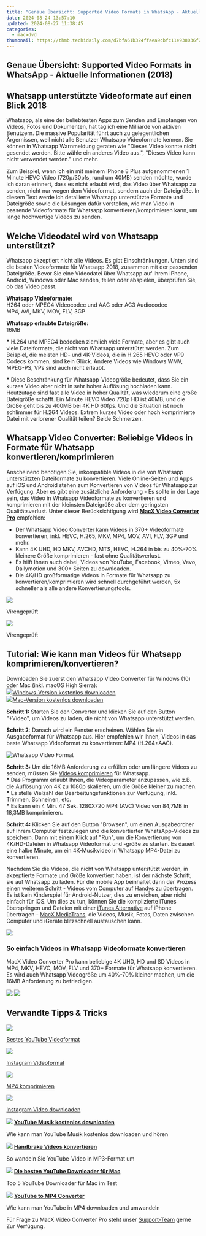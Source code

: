 ```yaml
---
title: "Genaue Übersicht: Supported Video Formats in WhatsApp - Aktuelle Informationen (2018)"
date: 2024-08-24 13:57:10
updated: 2024-08-27 11:38:45
categories:
  - macxdvd
thumbnail: https://thmb.techidaily.com/d7bfa61b324ffaea9cbfc11e938036f2476668f1b77c7e6a5441829794f7ed33.jpg
---
```


## Genaue Übersicht: Supported Video Formats in WhatsApp - Aktuelle Informationen (2018)

## Whatsapp unterstützte Videoformate auf einen Blick 2018

Whatsapp, als eine der beliebtesten Apps zum Senden und Empfangen von Videos, Fotos und Dokumenten, hat täglich eine Milliarde von aktiven Benutzern. Die massive Popularität führt auch zu gelegentlichen Ärgernissen, weil nicht alle Benutzer Whatsapp Videoformate kennen. Sie können in Whatsapp Warnmeldung geraten wie "Dieses Video konnte nicht gesendet werden. Bitte wähle ein anderes Video aus.", "Dieses Video kann nicht verwendet werden." und mehr. 

Zum Beispiel, wenn ich ein mit meinem iPhone 8 Plus aufgenommenen 1 Minute HEVC Video (720p/30pfs, rund um 40MB) senden möchte, wurde ich daran erinnert, dass es nicht erlaubt wird, das Video über Whatsapp zu senden, nicht nur wegen dem Videoformat, sondern auch der Dateigröße. In diesem Text werde ich detallierte Whatsapp unterstützte Formate und Dateigröße sowie die Lösungen dafür vorstellen, wie man Video in passende Videoformate für Whatsapp konvertieren/komprimieren kann, um lange hochwertige Videos zu senden. 



## Welche Videodatei wird von Whatsapp unterstützt?

Whatsapp akzeptiert nicht alle Videos. Es gibt Einschränkungen. Unten sind die besten Videoformate für Whatsapp 2018, zusammen mit der passenden Dateigröße. Bevor Sie eine Videodatei über Whatsapp auf Ihrem iPhone, Android, Windows oder Mac senden, teilen oder abspielen, überprüfen Sie, ob das Video passt. 

**Whatsapp Videoformate:**   
H264 oder MPEG4 Videocodec und AAC oder AC3 Audiocodec  
MP4, AVI, MKV, MOV, FLV, 3GP

**Whatsapp erlaubte Dateigröße:**  
16MB 

**\*** H.264 und MPEG4 bedecken ziemlich viele Formate, aber es gibt auch viele Dateiformate, die nicht von Whatsapp unterstützt werden. Zum Beispiel, die meisten HD- und 4K-Videos, die in H.265 HEVC oder VP9 Codecs kommen, sind kein Glück. Andere Videos wie Windows WMV, MPEG-PS, VPs sind auch nicht erlaubt. 

**\*** Diese Beschränkung für Whatsapp-Videogröße bedeutet, dass Sie ein kurzes Video aber nicht in sehr hoher Auflösung hochladen kann. Heutzutage sind fast alle Video in hoher Qualität, was wiederum eine große Dateigröße schafft. Ein Minute HEVC Video 720p HD ist 40MB, und die Größe geht bis zu 400MB bei 4K HD 60fps. Und die Situation ist noch schlimmer für H.264 Videos. Extrem kurzes Video oder hoch komprimierte Datei mit verlorener Qualität teilen? Beide Schmerzen.



## Whatsapp Video Converter: Beliebige Videos in Formate für Whatsapp konvertieren/komprimieren

Anscheinend benötigen Sie, inkompatible Videos in die von Whatsapp unterstützten Dateiformate zu konvertieren. Viele Online-Seiten und Apps auf iOS und Android stehen zum Konvertieren von Videos für Whatsapp zur Verfügung. Aber es gibt eine zusätzliche Anforderung - Es sollte in der Lage sein, das Video in Whatsapp Videoformate zu konvertieren und komprimieren mit der kleinsten Dateigröße aber dem geringsten Qualitätsverlust. Unter dieser Berücksichtigung wird [**MacX Video Converter Pro**](https://tools.techidaily.com/macxdvd/products/) empfohlen:

* Der Whatsapp Video Converter kann Videos in 370+ Videoformate konvertieren, inkl. HEVC, H.265, MKV, MP4, MOV, AVI, FLV, 3GP und mehr.
* Kann 4K UHD, HD MKV, AVCHD, MTS, HEVC, H.264 in bis zu 40%-70% kleinere Größe komprimieren - fast ohne Qualitätsverlust.
* Es hilft Ihnen auch dabei, Videos von YouTube, Facebook, Vimeo, Vevo, Dailymotion und 300+ Seiten zu downloaden.
* Die 4K/HD großformatige Videos in Formate für Whatsapp zu konvertieren/komprimieren wird schnell durchgeführt werden, 5x schneller als alle andere Konvertierungstools.

[![](https://www.macxdvd.com/tutorial-de/howto_image/free_down_win_de_2.png)](https://tools.techidaily.com/macxdvd/products/) 

Virengeprüft

[![](https://www.macxdvd.com/tutorial-de/howto_image/free_down_de_2.png)](https://tools.techidaily.com/macxdvd/products/) 

Virengeprüft



## Tutorial: Wie kann man Videos für Whatsapp komprimieren/konvertieren?

Downloaden Sie zuerst den Whatsapp Video Converter für Windows (10) oder Mac (inkl. macOS High Sierra):  
[![](https://www.macxdvd.com/tutorial-de/../seoimage/download-icon-step.png)Windows-Version kostenlos downloaden](https://tools.techidaily.com/macxdvd/products/)  
[![](https://www.macxdvd.com/tutorial-de/../seoimage/download-icon-step.png)Mac-Version kostenlos downloaden](https://tools.techidaily.com/macxdvd/products/) 

**Schritt 1:** Starten Sie den Converter und klicken Sie auf den Button "+Video", um Videos zu laden, die nicht von Whatsapp unterstützt werden.

**Schritt 2:** Danach wird ein Fenster erscheinen. Wählen Sie ein Ausgabeformat für Whatsapp aus. Hier empfehlen wir Ihnen, Videos in das beste Whatsapp Videoformat zu konvertieren: MP4 (H.264+AAC).

![Whatsapp Video Format](https://www.macxdvd.com/tutorial-de/article-image/instagram-videoformat-2.jpg)

**Schritt 3:** Um die 16MB Anforderung zu erfüllen oder um längere Videos zu senden, müssen Sie [Videos komprimieren](https://tools.techidaily.com/macxdvd/products/) für Whatsapp.  
**\*** Das Programm erlaubt Ihnen, die Videoparameter anzupassen, wie z.B. die Auflösung von 4K zu 1080p skalieren, um die Größe kleiner zu machen.  
**\*** Es stelle Vielzahl der Bearbeitungsfunktionen zur Verfügung, inkl. Trimmen, Schneinen, etc.  
**\*** Es kann ein 4 Min. 47 Sek. 1280X720 MP4 (AVC) Video von 84,7MB in 18,3MB komprimieren.

**Schritt 4:** Klicken Sie auf den Button "Browsen", um einen Ausgabeordner auf Ihrem Computer festzulegen und die konvertierten WhatsApp-Videos zu speichern. Dann mit einem Klick auf "Run", um die Konvertierung von 4K/HD-Dateien in Whatsapp Videoformat und -größe zu starten. Es dauert eine halbe Minute, um ein 4K-Musikvideo in Whatsapp MP4-Datei zu konvertieren. 



Nachdem Sie die Videos, die nicht von Whatsapp unterstützt werden, in akzeptierte Formate und Größe konvertiert haben, ist der nächste Schritt, sie auf Whatsapp zu laden. Für die mobile App beinhaltet dann der Prozess einen weiteren Schritt - Videos vom Computer auf Handys zu übertragen. Es ist kein Kinderspiel für Android-Nutzer, dies zu erreichen, aber nicht einfach für iOS. Um dies zu tun, können Sie die komplizierte iTunes überspringen und Dateien mit einer [iTunes Alternative](https://tools.techidaily.com/macxdvd/products/) auf iPhone übertragen - [MacX MediaTrans](https://tools.techidaily.com/macxdvd/products/), die Videos, Musik, Fotos, Daten zwischen Computer und iGeräte blitzschnell austauschen kann. 



![](https://www.macxdvd.com/tutorial-de/../seoimage/video-converterru.png) 

### So einfach Videos in Whatsapp Videoformate konvertieren

 MacX Video Converter Pro kann beliebige 4K UHD, HD und SD Videos in MP4, MKV, HEVC, MOV, FLV und 370+ Formate für Whatsapp konvertieren. Es wird auch Whatsapp Videogröße um 40%-70% kleiner machen, um die 16MB Anforderung zu befriedigen. 

[![](https://www.macxdvd.com/tutorial-de/howto_image/winx-de.png)](https://tools.techidaily.com/macxdvd/products/) [![](https://www.macxdvd.com/tutorial-de/howto_image/macx-de.png)](https://tools.techidaily.com/macxdvd/products/) 



## Verwandte Tipps & Tricks

![](https://www.macxdvd.com/tutorial-de/howto_image/youtube1.jpg) 

[Bestes YouTube Videoformat](https://tools.techidaily.com/macxdvd/products/)

![](https://www.macxdvd.com/tutorial-de/howto_image/youtube2.jpg) 

[Instagram Videoformat](https://tools.techidaily.com/macxdvd/products/)

![](https://www.macxdvd.com/tutorial-de/howto_image/youtube3.jpg) 

[MP4 komprimieren](https://tools.techidaily.com/macxdvd/products/)

![](https://www.macxdvd.com/tutorial-de/howto_image/youtube4.jpg) 

[Instagram Video downloaden](https://tools.techidaily.com/macxdvd/products/) 

![](https://www.macxdvd.com/tutorial-de/../seoimage/link_icon_blue.png) **[YouTube Musik kostenlos downloaden](https://tools.techidaily.com/macxdvd/products/)** 

Wie kann man YouTube Musik kostenlos downloaden und hören

![](https://www.macxdvd.com/tutorial-de/../seoimage/link_icon_blue.png) **[Handbrake Videos konvertieren](https://tools.techidaily.com/macxdvd/products/)** 

So wandeln Sie YouTube-Video in MP3-Format um

![](https://www.macxdvd.com/tutorial-de/../seoimage/link_icon_blue.png) **[Die besten YouTube Downloader für Mac](https://tools.techidaily.com/macxdvd/products/)** 

Top 5 YouTube Downloader für Mac im Test

![](https://www.macxdvd.com/tutorial-de/../seoimage/link_icon_blue.png) **[YouTube to MP4 Converter](https://tools.techidaily.com/macxdvd/products/)** 

Wie kann man YouTube in MP4 downloaden und umwandeln



Für Frage zu MacX Video Converter Pro steht unser [Support-Team](https://tools.techidaily.com/macxdvd/products/) gerne Zur Verfügung.

<ins class="adsbygoogle"
     style="display:block"
     data-ad-format="autorelaxed"
     data-ad-client="ca-pub-7571918770474297"
     data-ad-slot="1223367746"></ins>



<ins class="adsbygoogle"
     style="display:block"
     data-ad-client="ca-pub-7571918770474297"
     data-ad-slot="8358498916"
     data-ad-format="auto"
     data-full-width-responsive="true"></ins>
